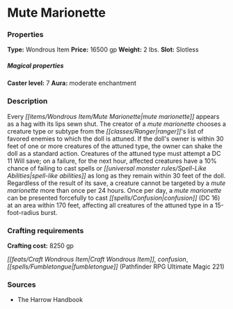 ﻿---
Title: "Mute Marionette"
Type: "Wondrous Item"
Price: "16500 gp"
Weight: "2 lbs."
Slot: "Slotless"
Caster level: "7"
Aura: "moderate enchantment"
Description: |
  "Every _mute marionette_ appears as a hag with its lips sewn shut. The creator of a _mute marionette_ chooses a creature type or subtype from the ranger's list of favored enemies to which the doll is attuned. If the doll's owner is within 30 feet of one or more creatures of the attuned type, the owner can shake the doll as a standard action. Creatures of the attuned type must attempt a DC 11 Will save; on a failure, for the next hour, affected creatures have a 10% chance of failing to cast spells or spell-like abilities as long as they remain within 30 feet of the doll. Regardless of the result of its save, a creature cannot be targeted by a _mute marionette_ more than once per 24 hours. Once per day, a _mute marionette_ can be presented forcefully to cast _confusion_ (DC 16) at an area within 170 feet, affecting all creatures of the attuned type in a 15-foot-radius burst."
Crafting cost: "8250 gp"
Sources: "['The Harrow Handbook']"
---

# Mute Marionette

### Properties

**Type:** Wondrous Item **Price:** 16500 gp **Weight:** 2 lbs. **Slot:** Slotless

##### Magical properties

**Caster level:** 7 **Aura:** moderate enchantment

### Description

Every _[[items/Wondrous Item/Mute Marionette|mute marionette]]_ appears as a hag with its lips sewn shut. The creator of a _mute marionette_ chooses a creature type or subtype from the _[[classes/Ranger|ranger]]_'s list of favored enemies to which the doll is attuned. If the doll's owner is within 30 feet of one or more creatures of the attuned type, the owner can shake the doll as a standard action. Creatures of the attuned type must attempt a DC 11 Will save; on a failure, for the next hour, affected creatures have a 10% chance of failing to cast spells or _[[universal monster rules/Spell-Like Abilities|spell-like abilities]]_ as long as they remain within 30 feet of the doll. Regardless of the result of its save, a creature cannot be targeted by a _mute marionette_ more than once per 24 hours. Once per day, a _mute marionette_ can be presented forcefully to cast _[[spells/Confusion|confusion]]_ (DC 16) at an area within 170 feet, affecting all creatures of the attuned type in a 15-foot-radius burst.

### Crafting requirements

**Crafting cost:** 8250 gp

_[[feats/Craft Wondrous Item|Craft Wondrous Item]]_, _confusion_, _[[spells/Fumbletongue|fumbletongue]]_ (Pathfinder RPG Ultimate Magic 221)

### Sources

* The Harrow Handbook